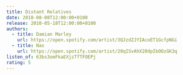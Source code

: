 ```yaml
---
title: Distant Relatives
date: 2018-08-08T12:00:00+0100
release: 2010-05-18T12:00:00+0100
authors:
  - title: Damian Marley
    url: https://open.spotify.com/artist/3QJzdZJYIAcoET1GcfpNGi
  - title: Nas
    url: https://open.spotify.com/artist/20qISvAhX20dpIbOOzGK3q
listen_of: 63bs3omFkaEXjzTfTFOEPj
rating: 5
---
```

